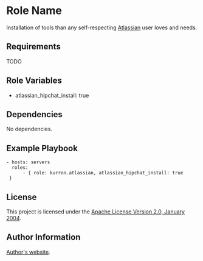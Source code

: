 Role Name
=========

Installation of tools than any self-respecting [Atlassian](https://www.atlassian.com/) user loves and needs.

Requirements
------------

TODO

Role Variables
--------------

* atlassian_hipchat_install: true

Dependencies
------------

No dependencies.

Example Playbook
----------------

```
- hosts: servers
  roles:
      - { role: kurron.atlassian, atlassian_hipchat_install: true
 }
```

License
-------

This project is licensed under the [Apache License Version 2.0, January 2004](http://www.apache.org/licenses/).

Author Information
------------------

[Author's website](http://jvmguy.com/).

